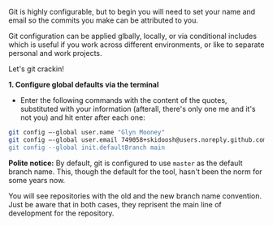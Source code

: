 Git is highly configurable, but to begin you will need to set your name and email so the commits you make can be attributed to you. 

Git configuration can be applied glbally, locally, or via conditional includes which is useful if you work across different environments, or like to separate personal and work projects.

Let's git crackin! 

**1. Configure global defaults via the terminal**

* Enter the following commands with the content of the quotes, substituted with your information (afterall, there's only one me and it's not you) and hit enter after each one:

```bash
git config –-global user.name "Glyn Mooney"
git config –-global user.email 749058+skidoosh@users.noreply.github.com"
git config --global init.defaultBranch main
```
**Polite notice:** By default, git is configured to use `master` as the default branch name. This, though the default for the tool, hasn't been the norm for some years now.

You will see repositories with the old and the new branch name convention. Just be aware that in both cases, they reprisent the main line of development for the repository.